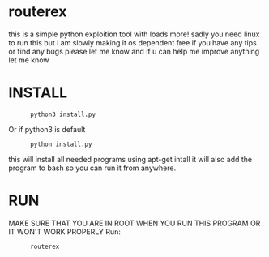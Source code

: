 # routerex
this is a simple python exploition tool with loads more!
sadly you need linux to run this but i am slowly making it os dependent free
if you have any tips or find any bugs please let me know and if u can help me improve anything let me know

# INSTALL

          python3 install.py 
Or if python3 is default 
    
          python install.py

this will install all needed programs using apt-get intall it will also add the program to bash so you can run it from
anywhere. 

# RUN
MAKE SURE THAT YOU ARE IN ROOT WHEN YOU RUN THIS PROGRAM 
OR IT WON'T WORK PROPERLY 
Run:

          routerex
